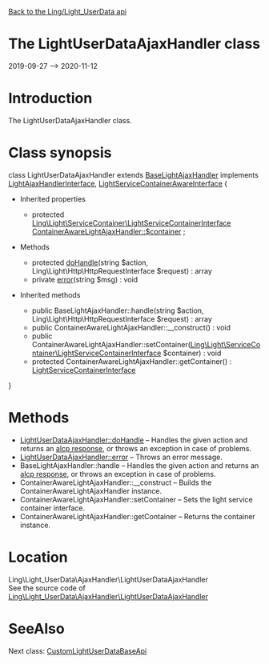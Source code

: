 [Back to the Ling/Light_UserData api](https://github.com/lingtalfi/Light_UserData/blob/master/doc/api/Ling/Light_UserData.md)



The LightUserDataAjaxHandler class
================
2019-09-27 --> 2020-11-12






Introduction
============

The LightUserDataAjaxHandler class.



Class synopsis
==============


class <span class="pl-k">LightUserDataAjaxHandler</span> extends [BaseLightAjaxHandler](https://github.com/lingtalfi/Light_AjaxHandler/blob/master/doc/api/Ling/Light_AjaxHandler/Handler/BaseLightAjaxHandler.md) implements [LightAjaxHandlerInterface](https://github.com/lingtalfi/Light_AjaxHandler/blob/master/doc/api/Ling/Light_AjaxHandler/Handler/LightAjaxHandlerInterface.md), [LightServiceContainerAwareInterface](https://github.com/lingtalfi/Light/blob/master/doc/api/Ling/Light/ServiceContainer/LightServiceContainerAwareInterface.md) {

- Inherited properties
    - protected [Ling\Light\ServiceContainer\LightServiceContainerInterface](https://github.com/lingtalfi/Light/blob/master/doc/api/Ling/Light/ServiceContainer/LightServiceContainerInterface.md) [ContainerAwareLightAjaxHandler::$container](#property-container) ;

- Methods
    - protected [doHandle](https://github.com/lingtalfi/Light_UserData/blob/master/doc/api/Ling/Light_UserData/AjaxHandler/LightUserDataAjaxHandler/doHandle.md)(string $action, Ling\Light\Http\HttpRequestInterface $request) : array
    - private [error](https://github.com/lingtalfi/Light_UserData/blob/master/doc/api/Ling/Light_UserData/AjaxHandler/LightUserDataAjaxHandler/error.md)(string $msg) : void

- Inherited methods
    - public BaseLightAjaxHandler::handle(string $action, Ling\Light\Http\HttpRequestInterface $request) : array
    - public ContainerAwareLightAjaxHandler::__construct() : void
    - public ContainerAwareLightAjaxHandler::setContainer([Ling\Light\ServiceContainer\LightServiceContainerInterface](https://github.com/lingtalfi/Light/blob/master/doc/api/Ling/Light/ServiceContainer/LightServiceContainerInterface.md) $container) : void
    - protected ContainerAwareLightAjaxHandler::getContainer() : [LightServiceContainerInterface](https://github.com/lingtalfi/Light/blob/master/doc/api/Ling/Light/ServiceContainer/LightServiceContainerInterface.md)

}






Methods
==============

- [LightUserDataAjaxHandler::doHandle](https://github.com/lingtalfi/Light_UserData/blob/master/doc/api/Ling/Light_UserData/AjaxHandler/LightUserDataAjaxHandler/doHandle.md) &ndash; Handles the given action and returns an [alcp response](https://github.com/lingtalfi/Light_AjaxHandler/blob/master/doc/pages/ajax-light-communication-protocol.md), or throws an exception in case of problems.
- [LightUserDataAjaxHandler::error](https://github.com/lingtalfi/Light_UserData/blob/master/doc/api/Ling/Light_UserData/AjaxHandler/LightUserDataAjaxHandler/error.md) &ndash; Throws an error message.
- BaseLightAjaxHandler::handle &ndash; Handles the given action and returns an [alcp response](https://github.com/lingtalfi/Light_AjaxHandler/blob/master/doc/pages/ajax-light-communication-protocol.md), or throws an exception in case of problems.
- ContainerAwareLightAjaxHandler::__construct &ndash; Builds the ContainerAwareLightAjaxHandler instance.
- ContainerAwareLightAjaxHandler::setContainer &ndash; Sets the light service container interface.
- ContainerAwareLightAjaxHandler::getContainer &ndash; Returns the container instance.





Location
=============
Ling\Light_UserData\AjaxHandler\LightUserDataAjaxHandler<br>
See the source code of [Ling\Light_UserData\AjaxHandler\LightUserDataAjaxHandler](https://github.com/lingtalfi/Light_UserData/blob/master/AjaxHandler/LightUserDataAjaxHandler.php)



SeeAlso
==============
Next class: [CustomLightUserDataBaseApi](https://github.com/lingtalfi/Light_UserData/blob/master/doc/api/Ling/Light_UserData/Api/Custom/Classes/CustomLightUserDataBaseApi.md)<br>
